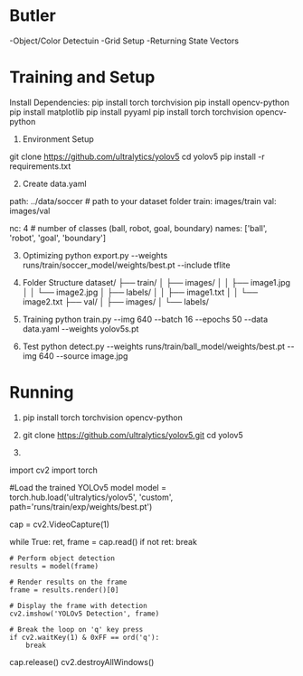# Butler
-Object/Color Detectuin
-Grid Setup
-Returning State Vectors

# Training and Setup
Install Dependencies:
pip install torch torchvision
pip install opencv-python
pip install matplotlib
pip install pyyaml
pip install torch torchvision opencv-python

1. Environment Setup

git clone https://github.com/ultralytics/yolov5
cd yolov5
pip install -r requirements.txt

2. Create data.yaml

path: ../data/soccer   # path to your dataset folder
train: images/train
val: images/val

nc: 4  # number of classes (ball, robot, goal, boundary)
names: ['ball', 'robot', 'goal', 'boundary']

3. Optimizing 
python export.py --weights runs/train/soccer_model/weights/best.pt --include tflite

4. Folder Structure
dataset/
├── train/
│   ├── images/
│   │   ├── image1.jpg
│   │   └── image2.jpg
│   ├── labels/
│   │   ├── image1.txt
│   │   └── image2.txt
├── val/
│   ├── images/
│   └── labels/

5. Training
python train.py --img 640 --batch 16 --epochs 50 --data data.yaml --weights yolov5s.pt


6. Test
python detect.py --weights runs/train/ball_model/weights/best.pt --img 640 --source image.jpg


# Running # 

1. pip install torch torchvision opencv-python

2. git clone https://github.com/ultralytics/yolov5.git
   cd yolov5

3. 

import cv2
import torch

#Load the trained YOLOv5 model
model = torch.hub.load('ultralytics/yolov5', 'custom', path='runs/train/exp/weights/best.pt')


cap = cv2.VideoCapture(1)  

while True:
    ret, frame = cap.read()
    if not ret:
        break

    # Perform object detection
    results = model(frame)

    # Render results on the frame
    frame = results.render()[0]

    # Display the frame with detection
    cv2.imshow('YOLOv5 Detection', frame)

    # Break the loop on 'q' key press
    if cv2.waitKey(1) & 0xFF == ord('q'):
        break

cap.release()
cv2.destroyAllWindows()
